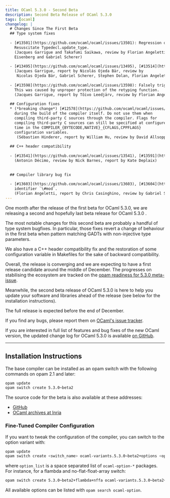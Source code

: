 ```yaml
---
title: OCaml 5.3.0 - Second Beta
description: Second Beta Release of OCaml 5.3.0
tags: [ocaml]
changelog: |
  # Changes Since The First Beta
  ## Type system fixes
  
  - [#13501](https://github.com/ocaml/ocaml/issues/13501): Regression on mutually recursive types caused by [#12180](https://github.com/ocaml/ocaml/issues/12180).
    Resuscitate Typedecl.update_type.
    (Jacques Garrigue and Takafumi Saikawa, review by Florian Angeletti, Richard
    Eisenberg and Gabriel Scherer)
  
  - [#13495](https://github.com/ocaml/ocaml/issues/13495), [#13514](https://github.com/ocaml/ocaml/issues/13514): Fix typechecker crash while typing objects
    (Jacques Garrigue, report by Nicolás Ojeda Bär, review by
     Nicolas Ojeda Bär, Gabriel Scherer, Stephen Dolan, Florian Angeletti)
  
  - [#13598](https://github.com/ocaml/ocaml/issues/13598): Falsely triggered warning 56 [unreachable-case]
    This was caused by unproper protection of the retyping function.
    (Jacques Garrigue, report by Tõivo Leedjärv, review by Florian Angeletti)
  
  ## Configuration fixes
  * (*breaking change*) [#12578](https://github.com/ocaml/ocaml/issues/12578), [#12589](https://github.com/ocaml/ocaml/issues/12589), [#13322](https://github.com/ocaml/ocaml/issues/13322), +[#13519](https://github.com/ocaml/ocaml/issues/13519): Use configured CFLAGS and CPPFLAGS *only*
    during the build of the compiler itself. Do not use them when
    compiling third-party C sources through the compiler. Flags for
    compiling third-party C sources can still be specified at configure
    time in the COMPILER_{BYTECODE,NATIVE}_{CFLAGS,CPPFLAGS}
    configuration variables.
     (Sébastien Hinderer, report by William Hu, review by David Allsopp)
  
  ## C++ header compatibility
  
  - [#13541](https://github.com/ocaml/ocaml/issues/13541), [#13591](https://github.com/ocaml/ocaml/issues/13591): Fix headers for C++ inclusion.
    (Antonin Décimo, review by Nick Barnes, report by Kate Deplaix)
  
  
  ## Compiler library bug fix
  
  - [#13603](https://github.com/ocaml/ocaml/issues/13603), [#13604](https://github.com/ocaml/ocaml/issues/13604): fix source printing in the presence of the escaped raw
    identifier `\#mod`.
    (Florian Angeletti, report by Chris Casinghino, review by Gabriel Scherer)
---
```


One month after the release of the first beta for OCaml 5.3.0, 
we are releasing a second and hopefully last beta release for OCaml
5.3.0 .

The most notable changes for this second beta are probably a handful of type
system bugfixes. In particular, those fixes revert a change of behaviour in the
first beta when pattern matching GADTs with non-injective type parameters.

We also have a C++ header compatibility fix and the restoration of some
configuration variable in Makefiles for the sake of backward compatibility.

Overall, the release is converging and we are expecting to have a first release
candidate around the middle of December. The progresses on stabilising the
ecosystem are tracked on the
[opam readiness for 5.3.0 meta-issue](https://github.com/ocaml/opam-repository/issues/26596).

Meanwhile, the second beta release of OCaml 5.3.0 is here to help you update
your software and libraries ahead of the release (see below for the installation
instructions).

The full release is expected before the end of December.

If you find any bugs, please report them on [OCaml's issue tracker](https://github.com/ocaml/ocaml/issues).

If you are interested in full list of features and bug fixes of the new OCaml
version, the updated change log for OCaml 5.3.0 is available [on GitHub](https://github.com/ocaml/ocaml/blob/5.3/Changes).


---
## Installation Instructions

The base compiler can be installed as an opam switch with the following commands
on opam 2.1 and later:

```bash
opam update
opam switch create 5.3.0~beta2
```

The source code for the beta is also available at these addresses:

* [GitHub](https://github.com/ocaml/ocaml/archive/5.3.0-beta2.tar.gz)
* [OCaml archives at Inria](https://caml.inria.fr/pub/distrib/ocaml-5.3/ocaml-5.3.0~beta2.tar.gz)

### Fine-Tuned Compiler Configuration

If you want to tweak the configuration of the compiler, you can switch to the option variant with:

```bash
opam update
opam switch create <switch_name> ocaml-variants.5.3.0~beta2+options <option_list>
```

where `option_list` is a space separated list of `ocaml-option-*` packages. For instance, for a flambda and no-flat-float-array switch:

```bash
opam switch create 5.3.0~beta2+flambda+nffa ocaml-variants.5.3.0~beta2+options ocaml-option-flambda ocaml-option-no-flat-float-array
```

All available options can be listed with `opam search ocaml-option`.

